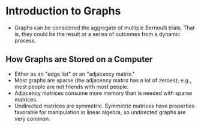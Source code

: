# Introduction to Graphs

* Graphs can be considered the aggregate of multiple Bernoulli trials. That is, they could be the result or a series of outcomes from a dynamic process.

## How Graphs are Stored on a Computer

* Either as an "edge list" or an "adjacency matrix."
* Most graphs are sparse (the adjacency matrix has a lot of zeroes); e.g., most people are not friends with most people.
* Adjacency matrices consume more memory than is needed with sparse matrices.
* Undirected matrices are symmetric. Symmetric matrices have properties favorable for manipulation in linear algebra, so undirected graphs are very common.
